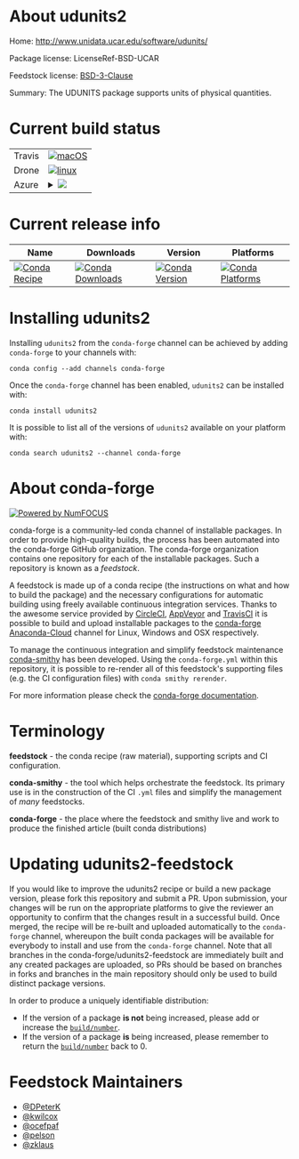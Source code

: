 About udunits2
==============

Home: http://www.unidata.ucar.edu/software/udunits/

Package license: LicenseRef-BSD-UCAR

Feedstock license: [BSD-3-Clause](https://github.com/conda-forge/udunits2-feedstock/blob/master/LICENSE.txt)

Summary: The UDUNITS package supports units of physical quantities.

Current build status
====================


<table><tr>
    <td>Travis</td>
    <td>
      <a href="https://travis-ci.com/conda-forge/udunits2-feedstock">
        <img alt="macOS" src="https://img.shields.io/travis/com/conda-forge/udunits2-feedstock/master.svg?label=macOS">
      </a>
    </td>
  </tr><tr>
    <td>Drone</td>
    <td>
      <a href="https://cloud.drone.io/conda-forge/udunits2-feedstock">
        <img alt="linux" src="https://img.shields.io/drone/build/conda-forge/udunits2-feedstock/master.svg?label=Linux">
      </a>
    </td>
  </tr>
    
  <tr>
    <td>Azure</td>
    <td>
      <details>
        <summary>
          <a href="https://dev.azure.com/conda-forge/feedstock-builds/_build/latest?definitionId=2105&branchName=master">
            <img src="https://dev.azure.com/conda-forge/feedstock-builds/_apis/build/status/udunits2-feedstock?branchName=master">
          </a>
        </summary>
        <table>
          <thead><tr><th>Variant</th><th>Status</th></tr></thead>
          <tbody><tr>
              <td>linux_64</td>
              <td>
                <a href="https://dev.azure.com/conda-forge/feedstock-builds/_build/latest?definitionId=2105&branchName=master">
                  <img src="https://dev.azure.com/conda-forge/feedstock-builds/_apis/build/status/udunits2-feedstock?branchName=master&jobName=linux&configuration=linux_64_" alt="variant">
                </a>
              </td>
            </tr><tr>
              <td>linux_aarch64</td>
              <td>
                <a href="https://dev.azure.com/conda-forge/feedstock-builds/_build/latest?definitionId=2105&branchName=master">
                  <img src="https://dev.azure.com/conda-forge/feedstock-builds/_apis/build/status/udunits2-feedstock?branchName=master&jobName=linux&configuration=linux_aarch64_" alt="variant">
                </a>
              </td>
            </tr><tr>
              <td>linux_ppc64le</td>
              <td>
                <a href="https://dev.azure.com/conda-forge/feedstock-builds/_build/latest?definitionId=2105&branchName=master">
                  <img src="https://dev.azure.com/conda-forge/feedstock-builds/_apis/build/status/udunits2-feedstock?branchName=master&jobName=linux&configuration=linux_ppc64le_" alt="variant">
                </a>
              </td>
            </tr><tr>
              <td>osx_64</td>
              <td>
                <a href="https://dev.azure.com/conda-forge/feedstock-builds/_build/latest?definitionId=2105&branchName=master">
                  <img src="https://dev.azure.com/conda-forge/feedstock-builds/_apis/build/status/udunits2-feedstock?branchName=master&jobName=osx&configuration=osx_64_" alt="variant">
                </a>
              </td>
            </tr><tr>
              <td>win_64</td>
              <td>
                <a href="https://dev.azure.com/conda-forge/feedstock-builds/_build/latest?definitionId=2105&branchName=master">
                  <img src="https://dev.azure.com/conda-forge/feedstock-builds/_apis/build/status/udunits2-feedstock?branchName=master&jobName=win&configuration=win_64_" alt="variant">
                </a>
              </td>
            </tr>
          </tbody>
        </table>
      </details>
    </td>
  </tr>
</table>

Current release info
====================

| Name | Downloads | Version | Platforms |
| --- | --- | --- | --- |
| [![Conda Recipe](https://img.shields.io/badge/recipe-udunits2-green.svg)](https://anaconda.org/conda-forge/udunits2) | [![Conda Downloads](https://img.shields.io/conda/dn/conda-forge/udunits2.svg)](https://anaconda.org/conda-forge/udunits2) | [![Conda Version](https://img.shields.io/conda/vn/conda-forge/udunits2.svg)](https://anaconda.org/conda-forge/udunits2) | [![Conda Platforms](https://img.shields.io/conda/pn/conda-forge/udunits2.svg)](https://anaconda.org/conda-forge/udunits2) |

Installing udunits2
===================

Installing `udunits2` from the `conda-forge` channel can be achieved by adding `conda-forge` to your channels with:

```
conda config --add channels conda-forge
```

Once the `conda-forge` channel has been enabled, `udunits2` can be installed with:

```
conda install udunits2
```

It is possible to list all of the versions of `udunits2` available on your platform with:

```
conda search udunits2 --channel conda-forge
```


About conda-forge
=================

[![Powered by NumFOCUS](https://img.shields.io/badge/powered%20by-NumFOCUS-orange.svg?style=flat&colorA=E1523D&colorB=007D8A)](http://numfocus.org)

conda-forge is a community-led conda channel of installable packages.
In order to provide high-quality builds, the process has been automated into the
conda-forge GitHub organization. The conda-forge organization contains one repository
for each of the installable packages. Such a repository is known as a *feedstock*.

A feedstock is made up of a conda recipe (the instructions on what and how to build
the package) and the necessary configurations for automatic building using freely
available continuous integration services. Thanks to the awesome service provided by
[CircleCI](https://circleci.com/), [AppVeyor](https://www.appveyor.com/)
and [TravisCI](https://travis-ci.com/) it is possible to build and upload installable
packages to the [conda-forge](https://anaconda.org/conda-forge)
[Anaconda-Cloud](https://anaconda.org/) channel for Linux, Windows and OSX respectively.

To manage the continuous integration and simplify feedstock maintenance
[conda-smithy](https://github.com/conda-forge/conda-smithy) has been developed.
Using the ``conda-forge.yml`` within this repository, it is possible to re-render all of
this feedstock's supporting files (e.g. the CI configuration files) with ``conda smithy rerender``.

For more information please check the [conda-forge documentation](https://conda-forge.org/docs/).

Terminology
===========

**feedstock** - the conda recipe (raw material), supporting scripts and CI configuration.

**conda-smithy** - the tool which helps orchestrate the feedstock.
                   Its primary use is in the construction of the CI ``.yml`` files
                   and simplify the management of *many* feedstocks.

**conda-forge** - the place where the feedstock and smithy live and work to
                  produce the finished article (built conda distributions)


Updating udunits2-feedstock
===========================

If you would like to improve the udunits2 recipe or build a new
package version, please fork this repository and submit a PR. Upon submission,
your changes will be run on the appropriate platforms to give the reviewer an
opportunity to confirm that the changes result in a successful build. Once
merged, the recipe will be re-built and uploaded automatically to the
`conda-forge` channel, whereupon the built conda packages will be available for
everybody to install and use from the `conda-forge` channel.
Note that all branches in the conda-forge/udunits2-feedstock are
immediately built and any created packages are uploaded, so PRs should be based
on branches in forks and branches in the main repository should only be used to
build distinct package versions.

In order to produce a uniquely identifiable distribution:
 * If the version of a package **is not** being increased, please add or increase
   the [``build/number``](https://conda.io/docs/user-guide/tasks/build-packages/define-metadata.html#build-number-and-string).
 * If the version of a package **is** being increased, please remember to return
   the [``build/number``](https://conda.io/docs/user-guide/tasks/build-packages/define-metadata.html#build-number-and-string)
   back to 0.

Feedstock Maintainers
=====================

* [@DPeterK](https://github.com/DPeterK/)
* [@kwilcox](https://github.com/kwilcox/)
* [@ocefpaf](https://github.com/ocefpaf/)
* [@pelson](https://github.com/pelson/)
* [@zklaus](https://github.com/zklaus/)

